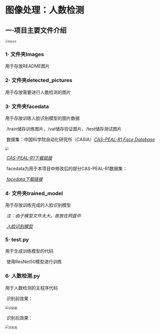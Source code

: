 # 图像处理：人数检测

## 一·项目主要文件介绍

<img src="https://gitee.com/naihe6/people-detection/raw/master/Imags/1.png" alt="项目文件" style="zoom: 50%;" />

### 1· 文件夹Images

用于存放README图片



### 2· 文件夹detected_pictures

用于存放需要进行人数检测的图片



### 3· 文件夹facedata

用于存放训练人脸识别模型的图片数据

​	/train储存训练图片，/val储存验证图片，/test储存测试图片



​	数据集：中国科学院自动化研究所（CASIA）*[CAS-PEAL-R1 Face Database](http://www.jdl.link/peal/)*

<img src="https://gitee.com/naihe6/people-detection/raw/master/Imags/2.png" style="zoom: 67%;" />

​		*[CAS-PEAL-R1下载链接](https://pan.baidu.com/s/1trlF2Fk6-qaZLdQn1mw4Jw?pwd=969c)*



​	facedata为用于本项目中修改后的部分CAS-PEAL-R1数据集：

​		*[facedata下载链接](https://pan.baidu.com/s/1JP3Jn3HAjjjvz0X_rePLdQ?pwd=is3n)*



### 4· 文件夹trained_model

用于存放训练完成的人脸识别模型

​	*注：由于模型文件太大，故放在网盘中*

​		*[人脸识别模型](https://pan.baidu.com/s/1n0upAnbbuRf5gprslOZWRA?pwd=trb6 )*



### 5· test.py

用于生成训练模型的代码

​	使用ResNet50模型进行训练



### 6· 人数检测.py

用于人数检测的主程序代码

​	识别前效果：

<img src="https://gitee.com/naihe6/people-detection/raw/master/Imags/3.png" alt="识别前" style="zoom:67%;" />

​	识别后效果：

<img src="https://gitee.com/naihe6/people-detection/raw/master/Imags/4.png" alt="识别后" style="zoom: 67%;" />



